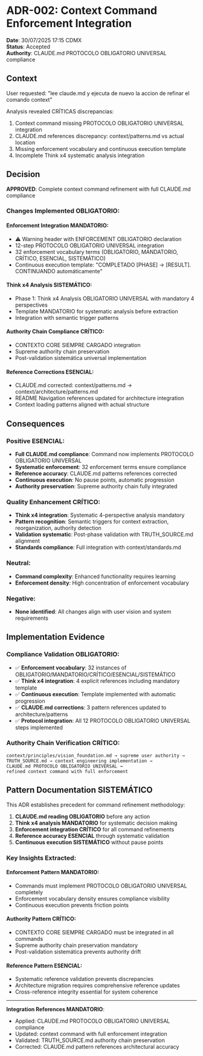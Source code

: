 # ADR-002: Context Command Enforcement Integration

**Date**: 30/07/2025 17:15 CDMX  
**Status**: Accepted  
**Authority**: CLAUDE.md PROTOCOLO OBLIGATORIO UNIVERSAL compliance

## Context

User requested: "lee claude.md y ejecuta de nuevo la accion de refinar el comando context"

Analysis revealed CRÍTICAS discrepancias:
1. Context command missing PROTOCOLO OBLIGATORIO UNIVERSAL integration
2. CLAUDE.md references discrepancy: context/patterns.md vs actual location
3. Missing enforcement vocabulary and continuous execution template
4. Incomplete Think x4 systematic analysis integration

## Decision  

**APPROVED**: Complete context command refinement with full CLAUDE.md compliance

### Changes Implemented OBLIGATORIO:

#### **Enforcement Integration MANDATORIO:**
- ⚠️ Warning header with ENFORCEMENT OBLIGATORIO declaration
- 12-step PROTOCOLO OBLIGATORIO UNIVERSAL integration
- 32 enforcement vocabulary terms (OBLIGATORIO, MANDATORIO, CRÍTICO, ESENCIAL, SISTEMÁTICO)
- Continuous execution template: "COMPLETADO [PHASE] → [RESULT]. CONTINUANDO automáticamente"

#### **Think x4 Analysis SISTEMÁTICO:**
- Phase 1: Think x4 Analysis OBLIGATORIO UNIVERSAL with mandatory 4 perspectives
- Template MANDATORIO for systematic analysis before extraction
- Integration with semantic trigger patterns

#### **Authority Chain Compliance CRÍTICO:**
- CONTEXTO CORE SIEMPRE CARGADO integration
- Supreme authority chain preservation
- Post-validation sistemática universal implementation

#### **Reference Corrections ESENCIAL:**
- CLAUDE.md corrected: context/patterns.md → context/architecture/patterns.md
- README Navigation references updated for architecture integration
- Context loading patterns aligned with actual structure

## Consequences

### Positive ESENCIAL:
- **Full CLAUDE.md compliance**: Command now implements PROTOCOLO OBLIGATORIO UNIVERSAL
- **Systematic enforcement**: 32 enforcement terms ensure compliance
- **Reference accuracy**: CLAUDE.md patterns references corrected
- **Continuous execution**: No pause points, automatic progression
- **Authority preservation**: Supreme authority chain fully integrated

### Quality Enhancement CRÍTICO:
- **Think x4 integration**: Systematic 4-perspective analysis mandatory
- **Pattern recognition**: Semantic triggers for context extraction, reorganization, authority detection
- **Validation systematic**: Post-phase validation with TRUTH_SOURCE.md alignment
- **Standards compliance**: Full integration with context/standards.md

### Neutral:
- **Command complexity**: Enhanced functionality requires learning
- **Enforcement density**: High concentration of enforcement vocabulary

### Negative:
- **None identified**: All changes align with user vision and system requirements

## Implementation Evidence

### Compliance Validation OBLIGATORIO:
- ✅ **Enforcement vocabulary**: 32 instances of OBLIGATORIO/MANDATORIO/CRÍTICO/ESENCIAL/SISTEMÁTICO
- ✅ **Think x4 integration**: 4 explicit references including mandatory template
- ✅ **Continuous execution**: Template implemented with automatic progression
- ✅ **CLAUDE.md corrections**: 3 pattern references updated to architecture/patterns
- ✅ **Protocol integration**: All 12 PROTOCOLO OBLIGATORIO UNIVERSAL steps implemented

### Authority Chain Verification CRÍTICO:
```
context/principles/vision_foundation.md → supreme user authority → 
TRUTH_SOURCE.md → context engineering implementation →
CLAUDE.md PROTOCOLO OBLIGATORIO UNIVERSAL → 
refined context command with full enforcement
```

## Pattern Documentation SISTEMÁTICO

This ADR establishes precedent for command refinement methodology:

1. **CLAUDE.md reading OBLIGATORIO** before any action
2. **Think x4 analysis MANDATORIO** for systematic decision making  
3. **Enforcement integration CRÍTICO** for all command refinements
4. **Reference accuracy ESENCIAL** through systematic validation
5. **Continuous execution SISTEMÁTICO** without pause points

### Key Insights Extracted:

#### **Enforcement Pattern MANDATORIO:**
- Commands must implement PROTOCOLO OBLIGATORIO UNIVERSAL completely
- Enforcement vocabulary density ensures compliance visibility
- Continuous execution prevents friction points

#### **Authority Pattern CRÍTICO:**
- CONTEXTO CORE SIEMPRE CARGADO must be integrated in all commands
- Supreme authority chain preservation mandatory
- Post-validation sistemática prevents authority drift

#### **Reference Pattern ESENCIAL:**
- Systematic reference validation prevents discrepancies
- Architecture migration requires comprehensive reference updates
- Cross-reference integrity essential for system coherence

---

**Integration References MANDATORIO**: 
- Applied: CLAUDE.md PROTOCOLO OBLIGATORIO UNIVERSAL compliance
- Updated: context command with full enforcement integration
- Validated: TRUTH_SOURCE.md authority chain preservation
- Corrected: CLAUDE.md pattern references architectural accuracy